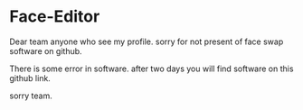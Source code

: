 # Face-Editor
Dear team anyone who see my profile.
sorry for not present of face swap software on github.

There is some error in software. after two days you will find software on this github link.

sorry team.
